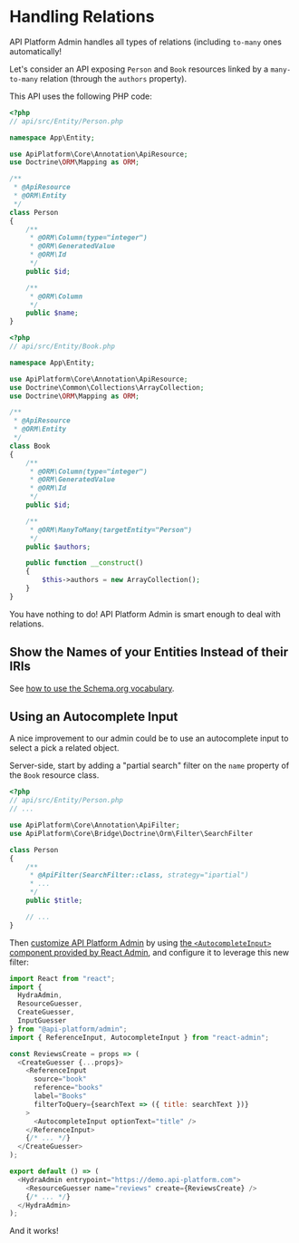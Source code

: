 # Handling Relations

API Platform Admin handles all types of relations (including `to-many` ones automatically!

Let's consider an API exposing `Person` and `Book` resources linked by a `many-to-many`
relation (through the `authors` property).

This API uses the following PHP code:

```php
<?php
// api/src/Entity/Person.php

namespace App\Entity;

use ApiPlatform\Core\Annotation\ApiResource;
use Doctrine\ORM\Mapping as ORM;

/**
 * @ApiResource
 * @ORM\Entity
 */
class Person
{
    /**
     * @ORM\Column(type="integer")
     * @ORM\GeneratedValue
     * @ORM\Id
     */
    public $id;

    /**
     * @ORM\Column
     */
    public $name;
}
```

```php
<?php
// api/src/Entity/Book.php

namespace App\Entity;

use ApiPlatform\Core\Annotation\ApiResource;
use Doctrine\Common\Collections\ArrayCollection;
use Doctrine\ORM\Mapping as ORM;

/**
 * @ApiResource
 * @ORM\Entity
 */
class Book
{
    /**
     * @ORM\Column(type="integer")
     * @ORM\GeneratedValue
     * @ORM\Id
     */
    public $id;

    /**
     * @ORM\ManyToMany(targetEntity="Person")
     */
    public $authors;

    public function __construct()
    {
        $this->authors = new ArrayCollection();
    }
}
```

You have nothing to do! API Platform Admin is smart enough to deal with relations.

## Show the Names of your Entities Instead of their IRIs

See [how to use the Schema.org vocabulary](schema.org.md).

## Using an Autocomplete Input

A nice improvement to our admin could be to use an autocomplete input to select a pick a related object.

Server-side, start by adding a "partial search" filter on the `name` property of the `Book` resource class.

```php
<?php
// api/src/Entity/Person.php
// ...

use ApiPlatform\Core\Annotation\ApiFilter;
use ApiPlatform\Core\Bridge\Doctrine\Orm\Filter\SearchFilter

class Person
{
    /**
     * @ApiFilter(SearchFilter::class, strategy="ipartial")
     * ...
     */
    public $title;

    // ...
}
```

Then [customize API Platform Admin](customize.md) by using [the `<AutocompleteInput>` component provided by React Admin](https://marmelab.com/react-admin/Inputs.html#autocompleteinput), and configure it to leverage this new filter:

```javascript
import React from "react";
import {
  HydraAdmin,
  ResourceGuesser,
  CreateGuesser,
  InputGuesser
} from "@api-platform/admin";
import { ReferenceInput, AutocompleteInput } from "react-admin";

const ReviewsCreate = props => (
  <CreateGuesser {...props}>
    <ReferenceInput
      source="book"
      reference="books"
      label="Books"
      filterToQuery={searchText => ({ title: searchText })}
    >
      <AutocompleteInput optionText="title" />
    </ReferenceInput>
    {/* ... */}
  </CreateGuesser>
);

export default () => (
  <HydraAdmin entrypoint="https://demo.api-platform.com">
    <ResourceGuesser name="reviews" create={ReviewsCreate} />
    {/* ... */}
  </HydraAdmin>
);
```

And it works!
